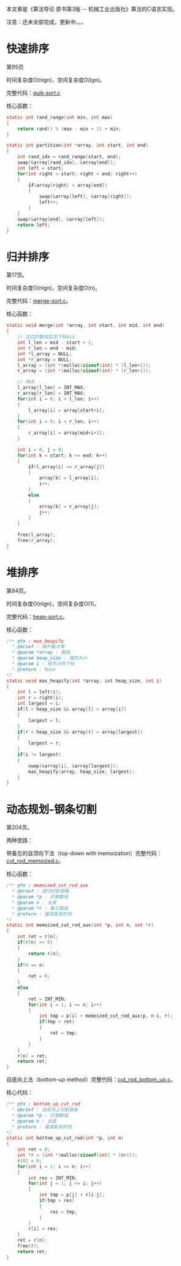 本文章是《算法导论 原书第3版 -- 机械工业出版社》算法的C语言实现。

注意：还未全部完成，更新中。。。

# 快速排序

第95页

时间复杂度O(nlgn)，空间复杂度O(lgn)。

完整代码：[quik-sort.c](https://gitee.com/lioneie/blog/blob/master/algorithms-%E7%AE%97%E6%B3%95/introduction-to-algorithms-%E7%AE%97%E6%B3%95%E5%AF%BC%E8%AE%BA/quick-sort.c)

核心函数：

```c
static int rand_range(int min, int max)
{
    return rand() % (max - min + 1) + min;
}

static int partition(int *array, int start, int end)
{
    int rand_idx = rand_range(start, end);
    swap(&array[rand_idx], &array[end]);
    int left = start;
    for(int right = start; right < end; right++)
    {   
        if(array[right] < array[end])
        {
            swap(&array[left], &array[right]);
            left++;
        }
    }   
    swap(&array[end], &array[left]);
    return left;
}
```

# 归并排序

第17页。

时间复杂度O(nlgn)，空间复杂度O(n)。

完整代码：[merge-sort.c](https://gitee.com/lioneie/blog/blob/master/algorithms-%E7%AE%97%E6%B3%95/introduction-to-algorithms-%E7%AE%97%E6%B3%95%E5%AF%BC%E8%AE%BA/merge-sort.c)。

核心函数：

```c
static void merge(int *array, int start, int mid, int end)
{
    // 左边的数组包含下标mid
    int l_len = mid - start + 1;
    int r_len = end - mid;
    int *l_array = NULL;
    int *r_array = NULL;
    l_array = (int *)malloc(sizeof(int) * (l_len+1));
    r_array = (int *)malloc(sizeof(int) * (r_len+1));

    // 哨兵
    l_array[l_len] = INT_MAX;
    r_array[r_len] = INT_MAX;
    for(int i = 0; i < l_len; i++)
    {   
        l_array[i] = array[start+i];
    }   
    for(int i = 0; i < r_len; i++)
    {   
        r_array[i] = array[mid+i+1];
    }   

    int i = 0, j = 0;
    for(int k = start; k <= end; k++)
    {   
        if(l_array[i] <= r_array[j])
        {
            array[k] = l_array[i];
            i++;
        }
        else
        {
            array[k] = r_array[j];
            j++;
        }
    }   
    
    free(l_array);
    free(r_array);
}
```

# 堆排序

第84页。

时间复杂度O(nlgn)，空间复杂度O(1)。

完整代码：[heap-sort.c](https://gitee.com/lioneie/blog/blob/master/algorithms-%E7%AE%97%E6%B3%95/introduction-to-algorithms-%E7%AE%97%E6%B3%95%E5%AF%BC%E8%AE%BA/heap-sort.c)。

核心函数：

```c
/** @fn : max_heapify
  * @brief : 维护最大堆
  * @param *array : 数组
  * @param heap_size : 堆的大小
  * @param i : 根节点的下标
  * @return : None
*/
static void max_heapify(int *array, int heap_size, int i)
{
    int l = left(i);
    int r = right(i);
    int largest = i;
    if(l < heap_size && array[l] > array[i])
    {
        largest = l;
    }
    if(r < heap_size && array[r] > array[largest])
    {
        largest = r;
    }
    if(i != largest)
    {
        swap(&array[i], &array[largest]);
        max_heapify(array, heap_size, largest);
    }
}
```

# 动态规划-钢条切割

第204页。

两种思路：

带备忘的自顶向下法（top-down with memoization）完整代码：[cut_rod_memoized.c](https://gitee.com/lioneie/blog/blob/master/algorithms-%E7%AE%97%E6%B3%95/introduction-to-algorithms-%E7%AE%97%E6%B3%95%E5%AF%BC%E8%AE%BA/cut_rod_memoized.c)。

核心函数：

```c
/** @fn : memoized_cut_rod_aux
  * @brief : 递归切割钢条
  * @param *p : 价格数组
  * @param n : 长度
  * @param *r : 备忘数组
  * @return : 最高能卖的钱
*/
static int memoized_cut_rod_aux(int *p, int n, int *r)
{
    int ret = r[n];
    if(r[n] >= 0)
    {
        return r[n];
    }
    if(0 == n)
    {
        ret = 0;
    }
    else
    {
        ret = INT_MIN;
        for(int i = 1; i <= n; i++)
        {
            int tmp = p[i] + memoized_cut_rod_aux(p, n-i, r);
            if(tmp > ret)
            {
                ret = tmp;
            }
        }
    }
    r[n] = ret;
    return ret;
}
```

自底向上法（bottom-up method）完整代码：[cut_rod_bottom_up.c](https://gitee.com/lioneie/blog/blob/master/algorithms-%E7%AE%97%E6%B3%95/introduction-to-algorithms-%E7%AE%97%E6%B3%95%E5%AF%BC%E8%AE%BA/cut_rod_bottom_up.c)。

核心代码：

```c
/** @fn : bottom_up_cut_rod
  * @brief : 自底向上切割钢条
  * @param *p : 价格数组
  * @param n : 长度
  * @return : 最高能卖的钱
*/
static int bottom_up_cut_rod(int *p, int n)
{
    int ret = 0;
    int *r = (int *)malloc(sizeof(int) * (n+1));
    r[0] = 0;
    for(int i = 1; i <= n; i++)
    {
        int res = INT_MIN;
        for(int j = 1; j <= i; j++)
        {
            int tmp = p[j] + r[i-j];
            if(tmp > res)
            {
                res = tmp;
            }
        }
        r[i] = res;
    }
    ret = r[n];
    free(r);
    return ret;
}
```

